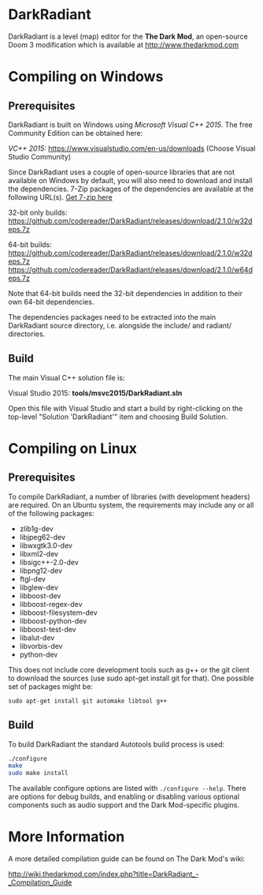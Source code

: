 # DarkRadiant

DarkRadiant is a level (map) editor for the **The Dark Mod**, an open-source Doom 3
modification which is available at http://www.thedarkmod.com

# Compiling on Windows

## Prerequisites

DarkRadiant is built on Windows using *Microsoft Visual C++ 2015*. 
The free Community Edition can be obtained here:

*VC++ 2015:* https://www.visualstudio.com/en-us/downloads
           (Choose Visual Studio Community)

Since DarkRadiant uses a couple of open-source libraries that are not available on
Windows by default, you will also need to download and install the
dependencies. 7-Zip packages of the dependencies are available at the following
URL(s). [Get 7-zip here](http://www.7-zip.org/)

32-bit only builds:
https://github.com/codereader/DarkRadiant/releases/download/2.1.0/w32deps.7z

64-bit builds:
https://github.com/codereader/DarkRadiant/releases/download/2.1.0/w32deps.7z
https://github.com/codereader/DarkRadiant/releases/download/2.1.0/w64deps.7z

Note that 64-bit builds need the 32-bit dependencies in addition to their own
64-bit dependencies.

The dependencies packages need to be extracted into the main DarkRadiant
source directory, i.e. alongside the include/ and radiant/ directories.

## Build

The main Visual C++ solution file is:

Visual Studio 2015: **tools/msvc2015/DarkRadiant.sln**

Open this file with Visual Studio and start a build by right-clicking on the
top-level "Solution 'DarkRadiant'" item and choosing Build Solution.

# Compiling on Linux

## Prerequisites

To compile DarkRadiant, a number of libraries (with development headers) are
required. On an Ubuntu system, the requirements may include any or all of the
following packages:

* zlib1g-dev 
* libjpeg62-dev 
* libwxgtk3.0-dev
* libxml2-dev
* libsigc++-2.0-dev
* libpng12-dev
* ftgl-dev
* libglew-dev
* libboost-dev
* libboost-regex-dev
* libboost-filesystem-dev 
* libboost-python-dev
* libboost-test-dev
* libalut-dev 
* libvorbis-dev 
* python-dev

This does not include core development tools such as g++ or the git client
to download the sources (use sudo apt-get install git for that). One possible
set of packages might be:

`sudo apt-get install git automake libtool g++`

## Build

To build DarkRadiant the standard Autotools build process is used:

```./autogen.sh
./configure
make
sudo make install
```

The available configure options are listed with `./configure --help`. There are
options for debug builds, and enabling or disabling various optional components
such as audio support and the Dark Mod-specific plugins.

# More Information

A more detailed compilation guide can be found on The Dark Mod's wiki:

http://wiki.thedarkmod.com/index.php?title=DarkRadiant_-_Compilation_Guide
